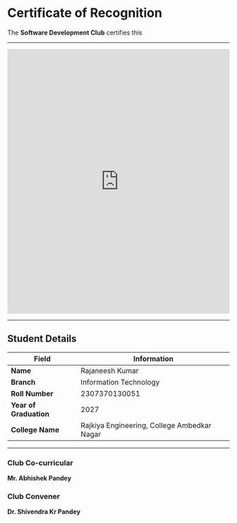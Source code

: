 # Certificate of Recognition

The **Software Development Club** certifies this

---
<embed src="https://github.com/Software-Development-Club-REC-ABN/SDC-open/blob/main/Assets/recabnsdc202504.pdf" type="application/pdf" width="100%" height="600px" />


---
## Student Details

| Field               | Information              |
|---------------------|---------------------------|
| **Name**            | Rajaneesh Kumar            |
| **Branch**          | Information Technology     |
| **Roll Number**     | 2307370130051              |
| **Year of Graduation** | 2027                    |
| **College Name**    |Rajkiya Engineering, College Ambedkar Nagar|

---

### Club Co-curricular 
**Mr. Abhishek Pandey**

### Club Convener  
**Dr. Shivendra Kr Pandey**
